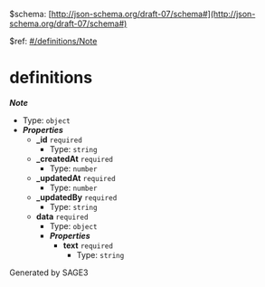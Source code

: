 &#36;schema: [http://json-schema.org/draft-07/schema#](http://json-schema.org/draft-07/schema#)

&#36;ref: [#/definitions/Note](#/definitions/Note)

# definitions

**_Note_**

 - Type: `object`
 - **_Properties_**
	 - <b id="#/definitions/Note/properties/_id">_id</b> `required`
		 - Type: `string`
	 - <b id="#/definitions/Note/properties/_createdAt">_createdAt</b> `required`
		 - Type: `number`
	 - <b id="#/definitions/Note/properties/_updatedAt">_updatedAt</b> `required`
		 - Type: `number`
	 - <b id="#/definitions/Note/properties/_updatedBy">_updatedBy</b> `required`
		 - Type: `string`
	 - <b id="#/definitions/Note/properties/data">data</b> `required`
		 - Type: `object`
		 - **_Properties_**
			 - <b id="#/definitions/Note/properties/data/properties/text">text</b> `required`
				 - Type: `string`


Generated by SAGE3
